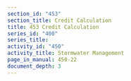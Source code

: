 ```yaml
---
section_id: "453"
section_title: Credit Calculation
title: 453 Credit Calculation
series_id: "400"
series_title: 
activity_id: "450"
activity_title: Stormwater Management
page_in_manual: 450-22
document_depth: 3
---
```

